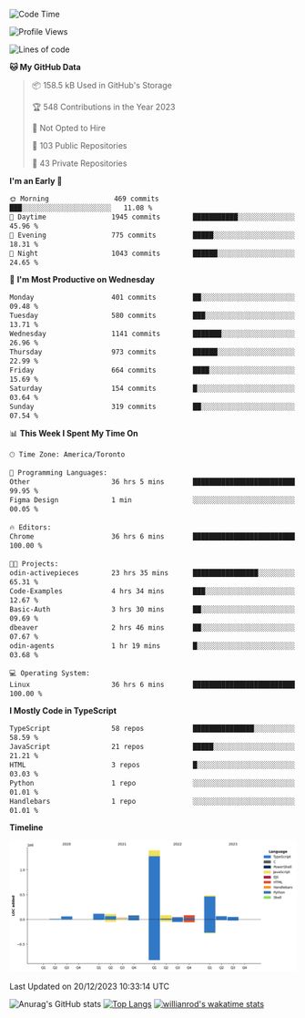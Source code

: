 <!--START_SECTION:waka-->
![Code Time](http://img.shields.io/badge/Code%20Time-940%20hrs%2050%20mins-blue)

![Profile Views](http://img.shields.io/badge/Profile%20Views-0-blue)

![Lines of code](https://img.shields.io/badge/From%20Hello%20World%20I%27ve%20Written-2.6%20million%20lines%20of%20code-blue)

**🐱 My GitHub Data** 

> 📦 158.5 kB Used in GitHub's Storage 
 > 
> 🏆 548 Contributions in the Year 2023
 > 
> 🚫 Not Opted to Hire
 > 
> 📜 103 Public Repositories 
 > 
> 🔑 43 Private Repositories 
 > 
**I'm an Early 🐤** 

```text
🌞 Morning                469 commits         ███░░░░░░░░░░░░░░░░░░░░░░   11.08 % 
🌆 Daytime                1945 commits        ███████████░░░░░░░░░░░░░░   45.96 % 
🌃 Evening                775 commits         █████░░░░░░░░░░░░░░░░░░░░   18.31 % 
🌙 Night                  1043 commits        ██████░░░░░░░░░░░░░░░░░░░   24.65 % 
```
📅 **I'm Most Productive on Wednesday** 

```text
Monday                   401 commits         ██░░░░░░░░░░░░░░░░░░░░░░░   09.48 % 
Tuesday                  580 commits         ███░░░░░░░░░░░░░░░░░░░░░░   13.71 % 
Wednesday                1141 commits        ███████░░░░░░░░░░░░░░░░░░   26.96 % 
Thursday                 973 commits         ██████░░░░░░░░░░░░░░░░░░░   22.99 % 
Friday                   664 commits         ████░░░░░░░░░░░░░░░░░░░░░   15.69 % 
Saturday                 154 commits         █░░░░░░░░░░░░░░░░░░░░░░░░   03.64 % 
Sunday                   319 commits         ██░░░░░░░░░░░░░░░░░░░░░░░   07.54 % 
```


📊 **This Week I Spent My Time On** 

```text
🕑︎ Time Zone: America/Toronto

💬 Programming Languages: 
Other                    36 hrs 5 mins       █████████████████████████   99.95 % 
Figma Design             1 min               ░░░░░░░░░░░░░░░░░░░░░░░░░   00.05 % 

🔥 Editors: 
Chrome                   36 hrs 6 mins       █████████████████████████   100.00 % 

🐱‍💻 Projects: 
odin-activepieces        23 hrs 35 mins      ████████████████░░░░░░░░░   65.31 % 
Code-Examples            4 hrs 34 mins       ███░░░░░░░░░░░░░░░░░░░░░░   12.67 % 
Basic-Auth               3 hrs 30 mins       ██░░░░░░░░░░░░░░░░░░░░░░░   09.69 % 
dbeaver                  2 hrs 46 mins       ██░░░░░░░░░░░░░░░░░░░░░░░   07.67 % 
odin-agents              1 hr 19 mins        █░░░░░░░░░░░░░░░░░░░░░░░░   03.68 % 

💻 Operating System: 
Linux                    36 hrs 6 mins       █████████████████████████   100.00 % 
```

**I Mostly Code in TypeScript** 

```text
TypeScript               58 repos            ███████████████░░░░░░░░░░   58.59 % 
JavaScript               21 repos            █████░░░░░░░░░░░░░░░░░░░░   21.21 % 
HTML                     3 repos             █░░░░░░░░░░░░░░░░░░░░░░░░   03.03 % 
Python                   1 repo              ░░░░░░░░░░░░░░░░░░░░░░░░░   01.01 % 
Handlebars               1 repo              ░░░░░░░░░░░░░░░░░░░░░░░░░   01.01 % 
```



**Timeline**

![Lines of Code chart](https://raw.githubusercontent.com/wise-introvert/wise-introvert/master/assets/bar_graph.png)


 Last Updated on 20/12/2023 10:33:14 UTC
<!--END_SECTION:waka-->

![Anurag's GitHub stats](https://github-readme-stats.vercel.app/api?username=wise-introvert&count_private=true&show_icons=true)
[![Top Langs](https://github-readme-stats.vercel.app/api/top-langs/?username=wise-introvert&langs_count=10)](https://github.com/anuraghazra/github-readme-stats)
[![willianrod's wakatime stats](https://github-readme-stats.vercel.app/api/wakatime?username=wiseintrovert)](https://github.com/anuraghazra/github-readme-stats)
